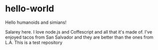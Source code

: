 # hello-world

Hello humanoids and simians!

Salarey here. I love node.js and Coffescript and all that it's made of.
I've enjoyed tacos from San Salvador and they are better than the ones from L.A.
This is a test repository
